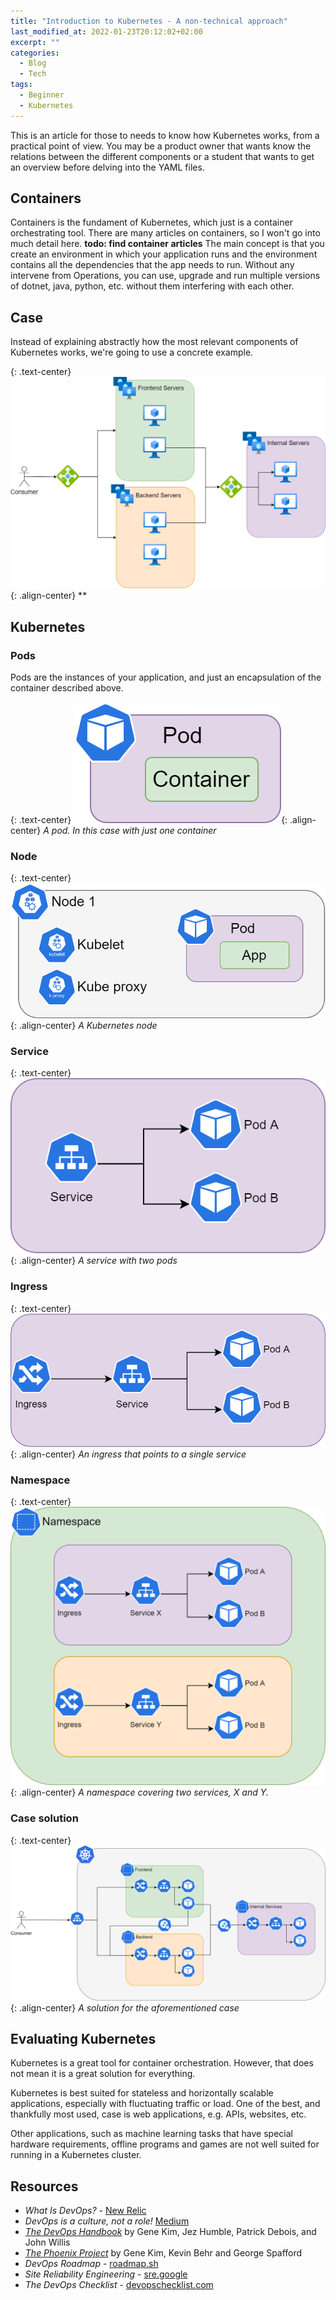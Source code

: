 ```yaml
---
title: "Introduction to Kubernetes - A non-technical approach"
last_modified_at: 2022-01-23T20:12:02+02:00
excerpt: ""
categories:
  - Blog
  - Tech
tags:
  - Beginner
  - Kubernetes
---
```


This is an article for those to needs to know how Kubernetes works, from a practical point of view.
You may be a product owner that wants know the relations between the different components or a student that wants to get an overview before delving into the YAML files.



## Containers

Containers is the fundament of Kubernetes, which just is a container orchestrating tool.
There are many articles on containers, so I won't go into much detail here.
**todo: find container articles**
The main concept is that you create an environment in which your application runs and the environment contains all the dependencies that the app needs to run.
Without any intervene from Operations, you can use, upgrade and run multiple versions of dotnet, java, python, etc. without them interfering with each other.

## Case

Instead of explaining abstractly how the most relevant components of Kubernetes works, we're going to use a concrete example.

{: .text-center}
![Figure](/assets/posts/2022-kubernetes-intro/case.png){: .align-center}
**



## Kubernetes


### Pods

Pods are the instances of your application, and just an encapsulation of the container described above.

{: .text-center}
![Figure](/assets/posts/2022-kubernetes-intro/kubernetes-pod.png){: .align-center}
*A pod. In this case with just one container*


### Node

{: .text-center}
![Figure](/assets/posts/2022-kubernetes-intro/kubernetes-node.png){: .align-center}
*A Kubernetes node*

### Service

{: .text-center}
![Figure](/assets/posts/2022-kubernetes-intro/kubernetes-service.png){: .align-center}
*A service with two pods*

### Ingress

{: .text-center}
![Figure](/assets/posts/2022-kubernetes-intro/kubernetes-ingress.png){: .align-center}
*An ingress that points to a single service*

### Namespace

{: .text-center}
![Figure](/assets/posts/2022-kubernetes-intro/kubernetes-namespace.png){: .align-center}
*A namespace covering two services, X and Y.*

### Case solution

{: .text-center}
![Figure](/assets/posts/2022-kubernetes-intro/kubernetes-applied-architecture.png){: .align-center}
*A solution for the aforementioned case*

## Evaluating Kubernetes

Kubernetes is a great tool for container orchestration.
However, that does not mean it is a great solution for everything.

Kubernetes is best suited for stateless and horizontally scalable applications, especially with fluctuating traffic or load.
One of the best, and thankfully most used, case is web applications, e.g. APIs, websites, etc.

Other applications, such as machine learning tasks that have special hardware requirements, offline programs and games are not well suited for running in a Kubernetes cluster.

## Resources

- *What Is DevOps?* - [New Relic](https://newrelic.com/devops/what-is-devops)
- *DevOps is a culture, not a role!* [Medium](https://neonrocket.medium.com/devops-is-a-culture-not-a-role-be1bed149b0)
- [*The DevOps Handbook*](https://itrevolution.com/the-devops-handbook/) by Gene Kim, Jez Humble, Patrick Debois, and John Willis
- [*The Phoenix Project*](https://itrevolution.com/the-phoenix-project/) by Gene Kim, Kevin Behr and George Spafford
- *DevOps Roadmap* - [roadmap.sh](https://roadmap.sh/devops)
- *Site Reliability Engineering* - [sre.google](https://sre.google/workbook/how-sre-relates/)
- *The DevOps Checklist* - [devopschecklist.com](https://devopschecklist.com)

<!-- 
- Flow (task workflow)
  - Deployment pipeline
  - Automated testing
  - Low-risk releases
    - Blue-green, A/B
    - Monolith/services/microservices
    - Feature flags
- Feedback loops
  - telemetry
    - business
    - application
    - infrastructure
    - clients
    - deployment

## Outline
**Software development Life Cycle**
- Analysis
  - Dev
    - Features
  - Ops
    - Delivery
- Problem description
  - Conflicting goals
    - Waterfall product
  - Not knowing what's happening
  - Not knowing why
  - Uncertainty
- Design
  - Align goals
  - Collaboration
- Implementation
  - Soft solutions
    - Enable collaboration (demanded by dev and ops, facilitated by management)
    - Demand to fix/automate issues immediately
    - Use post-mortems to learn
    - Faster feedback loops
  - Technical solutions
    - CI/CD
    - Smaller, non-breaking changes
    - Telemetry
- Test
  - Economical impact
  - Psychological impact
- Conclusion
  - Collaboration
  - Holistic view
-->
